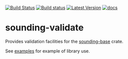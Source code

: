 [![Build Status](https://travis-ci.org/rnleach/sounding-validate.svg?branch=master)](https://travis-ci.org/rnleach/sounding-validate)
[![Build status](https://ci.appveyor.com/api/projects/status/jiq2ciuwoai20ubk/branch/master?svg=true)](https://ci.appveyor.com/project/rnleach/sounding-validate/branch/master)
[![Latest Version](https://img.shields.io/crates/v/sounding-validate.svg)](https://crates.io/crates/sounding-validate)
[![docs](https://docs.rs/sounding-validate/badge.svg)](https://docs.rs/sounding-validate)

# sounding-validate

Provides validation facilities for the
[sounding-base](https://github.com/rnleach/sounding-base.git) crate.

See [examples](examples/validate.rs) for example of library use.

